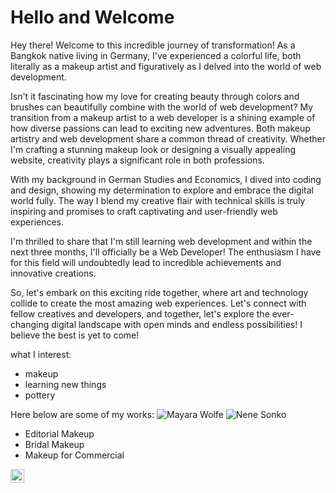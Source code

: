 # Hello and Welcome

Hey there! Welcome to this incredible journey of transformation! As a Bangkok native living in Germany, I've experienced a colorful life, both literally as a makeup artist and figuratively as I delved into the world of web development.

Isn't it fascinating how my love for creating beauty through colors and brushes can beautifully combine with the world of web development? My transition from a makeup artist to a web developer is a shining example of how diverse passions can lead to exciting new adventures. Both makeup artistry and web development share a common thread of creativity. Whether I'm crafting a stunning makeup look or designing a visually appealing website, creativity plays a significant role in both professions.

With my background in German Studies and Economics, I dived into coding and design, showing my determination to explore and embrace the digital world fully. The way I blend my creative flair with technical skills is truly inspiring and promises to craft captivating and user-friendly web experiences.

I'm thrilled to share that I'm still learning web development and within the next three months, I'll officially be a Web Developer! The enthusiasm I have for this field will undoubtedly lead to incredible achievements and innovative creations.

So, let's embark on this exciting ride together, where art and technology collide to create the most amazing web experiences. Let's connect with fellow creatives and developers, and together, let's explore the ever-changing digital landscape with open minds and endless possibilities! I believe the best is yet to come! 

what I interest:
- makeup
- learning new things
- pottery


Here below are some of my works:
![Mayara Wolfe](https://static.wixstatic.com/media/f4699d_a7bffecddfde4902a4c2050cef8f6bf8~mv2.jpg/v1/fill/w_798,h_1200,al_c,q_85,usm_0.66_1.00_0.01,enc_auto/f4699d_a7bffecddfde4902a4c2050cef8f6bf8~mv2.jpg)
![Nene Sonko](https://static.wixstatic.com/media/f4699d_1efc01a2947a4967812fef12fb8640f2~mv2.jpg/v1/fill/w_798,h_998,al_c,q_85,usm_0.66_1.00_0.01,enc_auto/f4699d_1efc01a2947a4967812fef12fb8640f2~mv2.jpg)

- Editorial Makeup
- Bridal Makeup
- Makeup for Commercial
<a href="https://www.instagram.com/jaohxbeauty/">
  <img align="left" alt="Abhishek's Instagram" width="22px" src="https://raw.githubusercontent.com/hussainweb/hussainweb/main/icons/instagram.png" />
</a>
